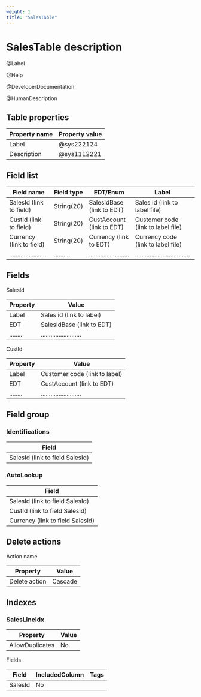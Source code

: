 ```yaml
---
weight: 1
title: "SalesTable"
---
```


# SalesTable description

@Label

@Help

@DeveloperDocumentation

@HumanDescription

## Table properties

| Property name | Property value |
| ------------- | -------------- |
| Label         | @sys222124     |
| Description   | @sys1112221    |

## Field list

| Field name               | Field type | EDT/Enum                  | Label                              | Help text                      | Mandatory |
| ------------------------ | ---------- | ------------------------- | ---------------------------------- | ------------------------------ | --------- |
| SalesId (link to field)  | String(20) | SalesIdBase (link to EDT) | Sales id (link to label file)      | Help text (link to label file) | yes       |
| CustId (link to field)   | String(20) | CustAccount (link to EDT) | Customer code (link to label file) | Help text (link to label file) | yes       |
| Currency (link to field) | String(20) | Currency (link to EDT)    | Currency code (link to label file) | Help text (link to label file) | yes       |
| ........................ | .......... | ......................... | .................................. | .............................. | ......... |

## Fields

SalesId

| Property | Value                     |
| -------- | ------------------------- |
| Label    | Sales id (link to label)  |
| EDT      | SalesIdBase (link to EDT) |
| ........ | ......................... |

CustId

| Property | Value                         |
| -------- | ----------------------------- |
| Label    | Customer code (link to label) |
| EDT      | CustAccount (link to EDT)     |
| ........ | .........................     |

## Field group

### Identifications

| Field                           |
| ------------------------------- |
| SalesId (link to field SalesId) |

### AutoLookup

| Field                            |
| -------------------------------- |
| SalesId (link to field SalesId)  |
| CustId (link to field SalesId)   |
| Currency (link to field SalesId) |

## Delete actions

Action name

| Property      | Value   |
| ------------- | ------- |
| Delete action | Cascade |

## Indexes

### SalesLineIdx

| Property        | Value |
| --------------- | ----- |
| AllowDuplicates | No    |

Fields

| Field   | IncludedColumn | Tags |
| ------- | -------------- | ---- |
| SalesId | No             |

